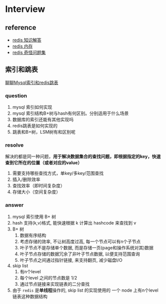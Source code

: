 # Interview

## reference

- [redis 知识解答](https://zhuanlan.zhihu.com/p/41951014)
- [redis 内存](https://yq.aliyun.com/articles/67122)
- [redis 奇怪问题集](https://blog.csdn.net/qq_35923749/article/details/85240071)

## 索引和跳表

[聊聊Mysql索引和redis跳表](https://zhuanlan.zhihu.com/p/61900308)

### question

1. mysql 索引如何实现
2. mysql 索引结构B+树与hash有何区别。分别适用于什么场景
3. 数据库的索引还能有其他实现吗
4. redis跳表是如何实现的
5. 跳表和B+树，LSM树有和区别呢

### resolve

解决的都是同一种问题，**用于解决数据集合的查找问题，即根据指定的key，快速查到它所在的位置（或者对应的value）**

1. 需要支持哪些查找方式，单key/多key/范围查找
2. 插入/删除效率
3. 查找效率（即时间复杂度）
4. 存储大小（空间复杂度）

### answer

1. mysql 索引使用 B+ 树
2. hash 支持(k,v)格式, 能快速根据 k 计算出 hashcode 来查找到 v
3. B+ 树
   1. 数据有序结构
   2. 考虑存储的效率, 不让树高度过高, 每一个节点可以有n个子节点
   3. 叶子节点不是存储单个数据, 而是存储一页(page和操作系统对其)数据
   4. 叶子节点存储的数据冗余了非叶子节点数据, 以便支持范围查询
   5. 叶子节点之间通过指针链接, 来支持翻页, 减少磁盘I/O
4. skip list
   1. 有n个level
   2. 每个level 之间的节点数是 1/2
   3. 通过节点链接来实现链表的二分查找
5. 由于 `redis` 是**单线程**操作的, skip list 的实现使用的 一个 node 上有n个level链表这种数据结构

